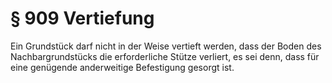 # § 909 Vertiefung
Ein Grundstück darf nicht in der Weise vertieft werden, dass der Boden des Nachbargrundstücks die erforderliche Stütze verliert, es sei denn, dass für eine genügende anderweitige Befestigung gesorgt ist.